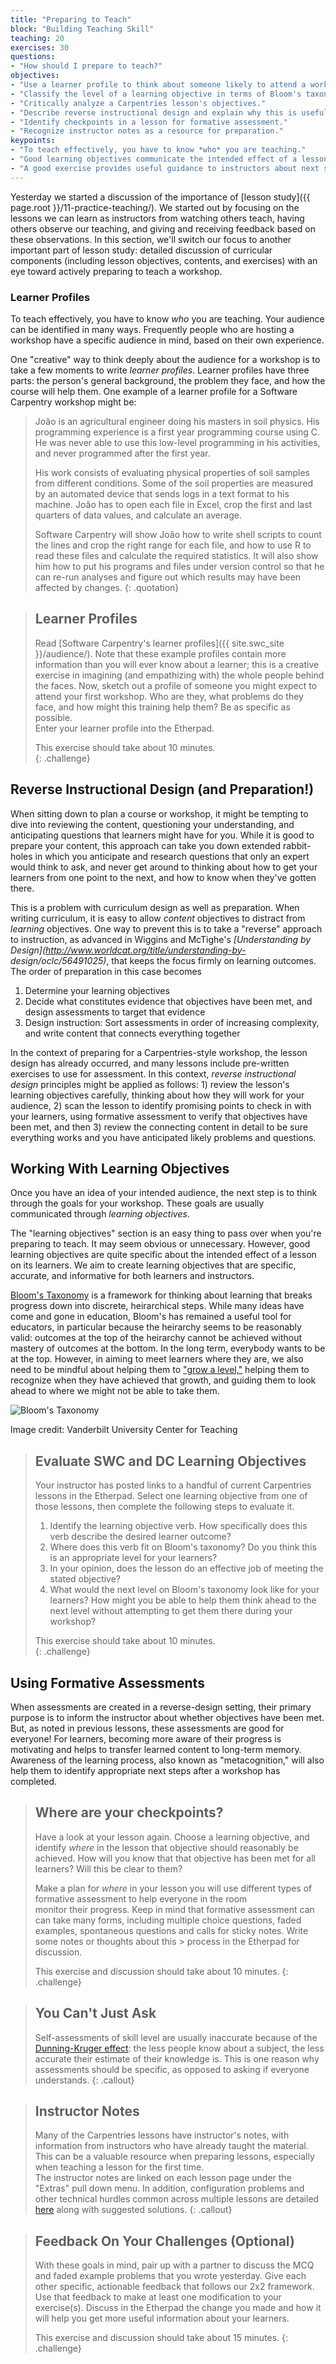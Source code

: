 ```yaml
---
title: "Preparing to Teach"
block: "Building Teaching Skill"
teaching: 20
exercises: 30
questions:
- "How should I prepare to teach?"
objectives:
- "Use a learner profile to think about someone likely to attend a workshop you will teach."
- "Classify the level of a learning objective in terms of Bloom's taxonomy."
- "Critically analyze a Carpentries lesson's objectives."
- "Describe reverse instructional design and explain why this is useful when preparing to teach."
- "Identify checkpoints in a lesson for formative assessment."
- "Recognize instructor notes as a resource for preparation."
keypoints:
- "To teach effectively, you have to know *who* you are teaching."
- "Good learning objectives communicate the intended effect of a lesson on its learners."
- "A good exercise provides useful guidance to instructors about next steps needed in teaching."
---
```


Yesterday we started a discussion of the importance of [lesson study]({{ page.root }}/11-practice-teaching/). 
We started out by focusing on the lessons we can learn as instructors from watching others teach, having
others observe our teaching, and giving and receiving feedback based on these observations. In this 
section, we'll switch our focus to another important part of lesson study: detailed discussion of
curricular components (including lesson objectives, contents, and exercises) with an eye toward actively preparing to 
teach a workshop. 

### Learner Profiles

To teach effectively, you have to know *who* you are teaching. Your audience can be identified in many ways.  Frequently
people who are hosting a workshop have a specific audience in mind, based on their own experience.  

One "creative" way to think deeply about the audience for a workshop is to take a few moments to write *learner profiles*. 
Learner profiles have three parts:
the person's general background,
the problem they face,
and how the course will help them.
One example of a learner profile for a Software Carpentry workshop might be:

> João is an agricultural engineer doing his masters in soil physics.
> His programming experience is a first year programming course using C.
> He was never able to use this low-level programming in his activities,
> and never programmed after the first year.
>
> His work consists of evaluating physical properties of soil samples from different conditions.
> Some of the soil properties are measured by an automated device that sends logs in a text format to his machine.
> João has to open each file in Excel,
> crop the first and last quarters of data values,
> and calculate an average.
>
> Software Carpentry will show João how to write shell scripts to count the lines and crop the right range for each file,
> and how to use R to read these files and calculate the required statistics.
> It will also show him how to put his programs and files under version control
> so that he can re-run analyses and figure out which results may have been affected by changes.
{: .quotation}

> ## Learner Profiles
>
> Read [Software Carpentry's learner profiles]({{ site.swc_site }}/audience/). Note that these example profiles contain more 
> information than you will ever know about a learner; this is a creative exercise in imagining (and empathizing with) the 
> whole people behind the faces. Now, sketch out a profile of someone you might expect to attend your first workshop.
> Who are they,
> what problems do they face,
> and how might this training help them?
> Be as specific as possible.  
> Enter your learner profile into the Etherpad.
>
> This exercise should take about 10 minutes.  
{: .challenge}


## Reverse Instructional Design (and Preparation!)
When sitting down to plan a course or workshop, it might be tempting to dive into reviewing the content, questioning your 
understanding, and anticipating questions that learners might have for you. While it is good to prepare your content, this 
approach can take you down extended rabbit-holes in which you anticipate and research questions that only an expert 
would think to ask, and never get around to thinking about how to get your learners from one point to the next, and how to 
know when they've gotten there.  

This is a problem with curriculum design as well as preparation. When writing curriculum, it is easy to allow *content* 
objectives to distract from *learning* objectives. One way to prevent this is to take a "reverse" approach to instruction, as 
advanced in Wiggins and McTighe's *[Understanding by Design](http://www.worldcat.org/title/understanding-by-
design/oclc/56491025)*, that keeps the focus firmly on learning outcomes. The order of preparation in this case becomes 

1.  Determine your learning objectives
2.  Decide what constitutes evidence that objectives have been met, and design assessments to target that evidence
3.  Design instruction: Sort assessments in order of increasing complexity, and write content that connects everything together 

In the context of preparing for a Carpentries-style workshop, the lesson design has already occurred, and many lessons include 
pre-written exercises to use for assessment. In this context, *reverse instructional design*  principles might be applied as 
follows: 1) review the lesson's learning objectives carefully, thinking about how they will work for your audience, 2) scan 
the lesson to identify promising points to check in with your learners, using formative assessment to verify that objectives have been met, and then 3) review the connecting content in detail to be sure everything works and you have anticipated likely problems and questions. 


## Working With Learning Objectives
Once you have an idea of your intended audience, the next step is to think through the goals for your workshop. These goals 
are usually communicated through *learning objectives*.

The "learning objectives" section is an easy thing to pass over when you're preparing to teach. It may seem obvious or 
unnecessary. However, good learning objectives are quite specific about the intended effect of a lesson on its learners. We 
aim to create learning objectives that are specific, accurate, and informative for both learners and instructors. 

[Bloom's Taxonomy](https://cft.vanderbilt.edu/guides-sub-pages/blooms-taxonomy/) is a framework for thinking about learning that breaks progress down into discrete, heirarchical steps. 
While many ideas have come and gone in education, Bloom's has remained a useful tool for educators, in particular because the
heirarchy seems to be reasonably valid: outcomes at the top of the heirarchy cannot be achieved without mastery of outcomes at 
the bottom. In the long term, everybody wants to be at the top. However, in aiming to meet learners where they are, we also
need to be mindful about helping them to ["grow a level,"](https://software-carpentry.org/blog/2018/03/tractenberg-summary.html) helping them to recognize when they have achieved that growth, and 
guiding them to look ahead to where we might not be able to take them.

![Bloom's Taxonomy](../fig/Blooms.png)

Image credit: Vanderbilt University Center for Teaching

> ## Evaluate SWC and DC Learning Objectives
>
> Your instructor has posted links to a handful of current Carpentries lessons in the Etherpad.
> Select one learning objective from one of those lessons,
> then complete the following steps to evaluate it.
>
> 1. Identify the learning objective verb. How specifically does this verb describe the desired learner outcome?
> 2. Where does this verb fit on Bloom's taxonomy? Do you think this is an appropriate level for your learners? 
> 3. In your opinion, does the lesson do an effective job of meeting the stated objective?
> 4. What would the next level on Bloom's taxonomy look like for your learners? How might you be able to help them think ahead 
> to the next level without attempting to get them there during your workshop?
>
> This exercise should take about 10 minutes.  
{: .challenge}


## Using Formative Assessments

When assessments are created in a reverse-design setting, their primary purpose is to inform the instructor about whether 
objectives have been met. But, as noted in previous lessons, these assessments are good for everyone! For learners, becoming 
more aware of their progress is motivating and helps to transfer learned content to long-term memory. 
Awareness of the learning process, also known as "metacognition," will also help them to identify appropriate next steps after a workshop has completed. 

> ## Where are your checkpoints?
> 
> Have a look at your lesson again. Choose a learning objective, and identify *where* in the lesson that objective should 
> reasonably be achieved. How will you know that that objective has been met for all learners? Will this be clear to them? 
> 
> Make a plan for *where* in your lesson you will use different types of formative assessment to help everyone in the room  
> monitor their progress. Keep in mind that formative assessment can can take many forms, including multiple 
> choice questions, faded examples, spontaneous questions and calls for sticky notes. Write some notes or thoughts about this > process in the Etherpad for discussion.
> 
> This exercise and discussion should take about 10 minutes. 
{: .challenge}


> ## You Can't Just Ask
>
> Self-assessments of skill level are usually inaccurate
> because of the [Dunning-Kruger effect](https://en.wikipedia.org/wiki/Dunning%E2%80%93Kruger_effect):
> the less people know about a subject,
> the less accurate their estimate of their knowledge is. This is one reason why assessments should be specific, as 
> opposed to asking if everyone understands.
{: .callout}


> ## Instructor Notes
> Many of the Carpentries lessons have 
> instructor's notes, with information 
> from instructors who have already taught the material.  This can be a valuable 
> resource when preparing lessons, especially when teaching a lesson for the first time.  
> The instructor notes are linked on each lesson page under the "Extras" pull down menu.
> In addition, configuration problems and other
> technical hurdles common across multiple lessons are detailed [here](https://github.com/carpentries/workshop-template/wiki/Configuration-Problems-and-Solutions) along with suggested solutions.
{: .callout}


> ## Feedback On Your Challenges (Optional)
> 
> With these goals in mind, pair up with a partner to discuss the MCQ and faded example problems that you wrote
> yesterday. Give each other specific, actionable feedback that follows our 2x2 framework. Use that feedback to 
> make at least one modification to your exercise(s). Discuss in the Etherpad the change you made and how it will
> help you get more useful information about your learners.
> 
> This exercise and discussion should take about 15 minutes. 
{: .challenge}


